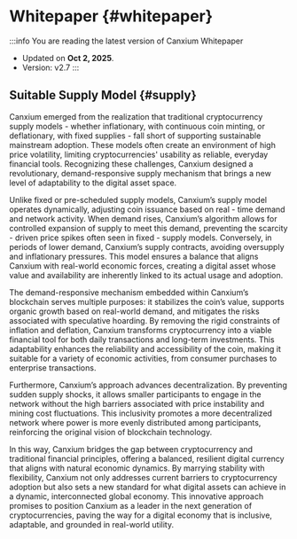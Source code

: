 # Whitepaper {#whitepaper}

:::info You are reading the latest version of Canxium Whitepaper

- Updated on **Oct 2, 2025**.
- Version: v2.7
  :::
  
## Suitable Supply Model {#supply}

Canxium emerged from the realization that traditional cryptocurrency supply models - whether inflationary, with continuous coin minting, or deflationary, with fixed supplies - fall short of supporting sustainable mainstream adoption. These models often create an environment of high price volatility, limiting cryptocurrencies' usability as reliable, everyday financial tools. Recognizing these challenges, Canxium designed a revolutionary, demand-responsive supply mechanism that brings a new level of adaptability to the digital asset space.

Unlike fixed or pre-scheduled supply models, Canxium’s supply model operates dynamically, adjusting coin issuance based on real - time demand and network activity. When demand rises, Canxium’s algorithm allows for controlled expansion of supply to meet this demand, preventing the scarcity - driven price spikes often seen in fixed - supply models. Conversely, in periods of lower demand, Canxium’s supply contracts, avoiding oversupply and inflationary pressures. This model ensures a balance that aligns Canxium with real-world economic forces, creating a digital asset whose value and availability are inherently linked to its actual usage and adoption.

The demand-responsive mechanism embedded within Canxium’s blockchain serves multiple purposes: it stabilizes the coin’s value, supports organic growth based on real-world demand, and mitigates the risks associated with speculative hoarding. By removing the rigid constraints of inflation and deflation, Canxium transforms cryptocurrency into a viable financial tool for both daily transactions and long-term investments. This adaptability enhances the reliability and accessibility of the coin, making it suitable for a variety of economic activities, from consumer purchases to enterprise transactions.

Furthermore, Canxium’s approach advances decentralization. By preventing sudden supply shocks, it allows smaller participants to engage in the network without the high barriers associated with price instability and mining cost fluctuations. This inclusivity promotes a more decentralized network where power is more evenly distributed among participants, reinforcing the original vision of blockchain technology.

In this way, Canxium bridges the gap between cryptocurrency and traditional financial principles, offering a balanced, resilient digital currency that aligns with natural economic dynamics. By marrying stability with flexibility, Canxium not only addresses current barriers to cryptocurrency adoption but also sets a new standard for what digital assets can achieve in a dynamic, interconnected global economy. This innovative approach promises to position Canxium as a leader in the next generation of cryptocurrencies, paving the way for a digital economy that is inclusive, adaptable, and grounded in real-world utility.
